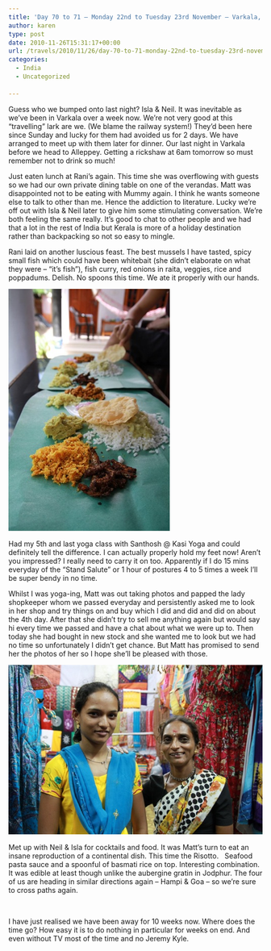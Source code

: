 ```yaml
---
title: 'Day 70 to 71 – Monday 22nd to Tuesday 23rd November – Varkala, Kerala'
author: karen
type: post
date: 2010-11-26T15:31:17+00:00
url: /travels/2010/11/26/day-70-to-71-monday-22nd-to-tuesday-23rd-november-varkala-kerala/
categories:
  - India
  - Uncategorized

---
```

Guess who we bumped onto last night? Isla & Neil. It was inevitable as we’ve been in Varkala over a week now. We’re not very good at this “travelling” lark are we. (We blame the railway system!) They’d been here since Sunday and lucky for them had avoided us for 2 days. We have arranged to meet up with them later for dinner. Our last night in Varkala before we head to Alleppey. Getting a rickshaw at 6am tomorrow so must remember not to drink so much!

Just eaten lunch at Rani’s again. This time she was overflowing with guests so we had our own private dining table on one of the verandas. Matt was disappointed not to be eating with Mummy again. I think he wants someone else to talk to other than me. Hence the addiction to literature. Lucky we’re off out with Isla & Neil later to give him some stimulating conversation. We’re both feeling the same really. It’s good to chat to other people and we had that a lot in the rest of India but Kerala is more of a holiday destination rather than backpacking so not so easy to mingle.

Rani laid on another luscious feast. The best mussels I have tasted, spicy small fish which could have been whitebait (she didn’t elaborate on what they were – “it’s fish”), fish curry, red onions in raita, veggies, rice and poppadums. Delish. No spoons this time. We ate it properly with our hands.

![Rani's lunch at Mummy Bamboo](/travels-wp-content/uploads/2010/11/IMG_6566.jpg) 

Had my 5th and last yoga class with Santhosh @ Kasi Yoga and could definitely tell the difference. I can actually properly hold my feet now! Aren’t you impressed? I really need to carry it on too. Apparently if I do 15 mins everyday of the “Stand Salute” or 1 hour of postures 4 to 5 times a week I’ll be super bendy in no time. 

Whilst I was yoga-ing, Matt was out taking photos and papped the lady shopkeeper whom we passed everyday and persistently asked me to look in her shop and try things on and buy which I did and did and did on about the 4th day. After that she didn’t try to sell me anything again but would say hi every time we passed and have a chat about what we were up to. Then today she had bought in new stock and she wanted me to look but we had no time so unfortunately I didn’t get chance. But Matt has promised to send her the photos of her so I hope she’ll be pleased with those. 

![IMG_6647](/travels-wp-content/uploads/2010/11/IMG_6647.jpg) 

Met up with Neil & Isla for cocktails and food. It was Matt’s turn to eat an insane reproduction of a continental dish. This time the Risotto.&nbsp;&nbsp; Seafood pasta sauce and a spoonful of basmati rice on top. Interesting combination. It was edible at least though unlike the aubergine gratin in Jodphur. The four of us are heading in similar directions again – Hampi & Goa – so we’re sure to cross paths again.

&nbsp;

I have just realised we have been away for 10 weeks now. Where does the time go? How easy it is to do nothing in particular for weeks on end. And even without TV most of the time and no Jeremy Kyle.

 [1]: http://www.mattburns.co.uk/travels/wp-content/uploads/2010/11/IMG_6566.jpg
 [2]: http://www.mattburns.co.uk/travels/wp-content/uploads/2010/11/IMG_6647.jpg